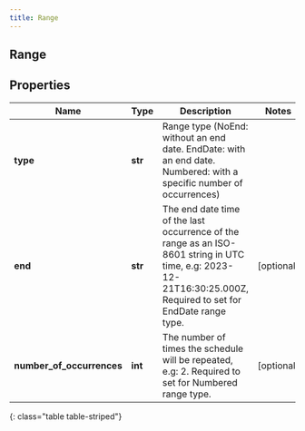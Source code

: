 ```yaml
---
title: Range
---
```

## Range

## Properties

|Name | Type | Description | Notes|
|------------ | ------------- | ------------- | -------------|
| **type** | **str** | Range type (NoEnd: without an end date. EndDate: with an end date. Numbered: with a specific number of occurrences) | |
| **end** | **str** | The end date time of the last occurrence of the range as an ISO-8601 string in UTC time, e.g: 2023-12-21T16:30:25.000Z, Required to set for EndDate range type. | [optional] |
| **number_of_occurrences** | **int** | The number of times the schedule will be repeated, e.g: 2. Required to set for Numbered range type. | [optional] |
{: class="table table-striped"}


